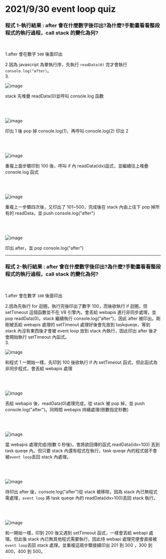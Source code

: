 # 2021/9/30 event loop quiz

### 程式 1-執行結果 : after 會在什麼數字後印出?為什麼?手動畫看看整段程式的執行過程，call stack 的變化為何?

<br/>

1.after 會在數字 `500` 後面印出

2.因為 javascript 為單執行序，先執行 `readData(0)` 完才會執行 `console.log("after)`。</br> 3.

![image](https://raw.githubusercontent.com/kevinchien556/picture/main/quiz1-1.png)

stack 先堆疊 readData(0)並呼叫 console.log 函數

</br>
</br>

![image](https://raw.githubusercontent.com/kevinchien556/picture/main/quiz1-2.png)

印出 1 後 pop 掉 console.log(1)，再呼叫 console.log(2) 印出 2

</br>
</br>

![image](https://raw.githubusercontent.com/kevinchien556/picture/main/quiz1-3.png)

重複上面步驟印到 100 後，呼叫 if 內 readData(idx)函式，並繼續往上堆疊 console.log 函式

</br>
</br>

![image](https://raw.githubusercontent.com/kevinchien556/picture/main/quiz1-6.png)

重複上一步驟四次後，又印出了 101~500，完成後在 stack 內由上往下 pop 掉所有的 readData，並 push console.log("after")

</br>
</br>

![image](https://raw.githubusercontent.com/kevinchien556/picture/main/quiz1-5.png)

印出 after，並 pop console.log("after")

---

### 程式 2-執行結果 : after 會在什麼數字後印出?為什麼?手動畫看看整段程式的執行過程，call stack 的變化為何?

<br/>

1.after 會在數字 `100` 後面印出

2.因為先執行 for 迴圈，執行完後印出了數字 100，而後欲執行 if 迴圈，但 setTimeout 這個函數並不在 V8 引擎內，會丟給 webapis 進行非同步處理，並 pop readData(0)。stack 繼續執行 console.log("after")，因此 after 被印出。剛剛被丟給 webapis 處理的 setTimeout 處理好後會先放到 taskqueqe，等到 stack 內沒有東西後才會被 event loop 放到 stack 內執行，因此印出 after 後才會開始執行 setTimeout 內函式。</br> 3.

![image](https://raw.githubusercontent.com/kevinchien556/picture/main/quiz2-1.png)

和程式 1 一開始一樣，先印到 100 後欲執行 if 內 setTimeout 函式，但此函式為非同步程式，會丟給 webapis 處理

<br/>
</br>

![image](https://raw.githubusercontent.com/kevinchien556/picture/main/quiz2-2.png)

丟給 webapis 後，readData(0)處理完成，從 stack 被 pop 掉，並 push console.log("after")。同時間 webapis 持續處理(倒數指定秒數)

<br/>
</br>

![image](https://raw.githubusercontent.com/kevinchien556/picture/main/quiz2-3.png)

當 webapis 處理完成(倒數 0 秒後)，會將欲回傳的函式 readData(idx=100) 丟到 task queqe 內。但只要 stack 內還有程式在執行，task queqe 內的程式就不會被`event loop`丟回 stack 內處理。

<br/>
</br>

![image](https://raw.githubusercontent.com/kevinchien556/picture/main/quiz2-4.png)

待印出 after 後，console.log("after")從 stack 被移除，因為 stack 內已無程式需處理，`event loop` 將 task queqe 內的 readData(idx=100)丟回 stack 執行。

<br/>
</br>

![image](https://raw.githubusercontent.com/kevinchien556/picture/main/quiz2-5.png)

和一開始一樣，印到 200 後又遇到 setTimeout 函式，一樣會丟給 webapi 處理。但此後 stack 內已無其他程式需要執行，因此待 webapi 處理完便會直接被`event loop`丟回 stack 處理。並重複這兩步驟接續印出 201 到 300 ，300 到 400，400 到 500。
